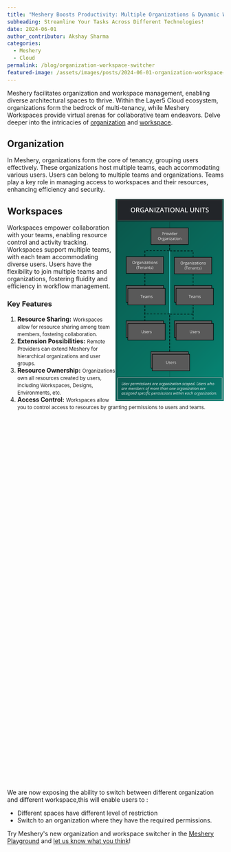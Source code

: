 ```yaml
---
title: "Meshery Boosts Productivity: Multiple Organizations & Dynamic Workspaces!"
subheading: Streamline Your Tasks Across Different Technologies!
date: 2024-06-01
author_contributor: Akshay Sharma
categories: 
  - Meshery
  - Cloud
permalink: /blog/organization-workspace-switcher
featured-image: /assets/images/posts/2024-06-01-organization-workspace-switcher/organization-workspace-switcher.png
---
```


Meshery facilitates organization and workspace management, enabling diverse architectural spaces to thrive. Within the Layer5 Cloud ecosystem, organizations form the bedrock of multi-tenancy, while Meshery Workspaces provide virtual arenas for collaborative team endeavors. Delve deeper into the intricacies of <a href="https://docs.layer5.io/cloud/identity/organizations/" target="_blank">organization</a> and <a href="https://docs.layer5.io/cloud/spaces" target="_blank">workspace</a>.


## Organization
In Meshery, organizations form the core of tenancy, grouping users effectively. These organizations host multiple teams, each accommodating various users. Users can belong to multiple teams and organizations. Teams play a key role in managing access to workspaces and their resources, enhancing efficiency and security.

<img alt="Org" src="/assets/images/posts/2024-06-01-organization-workspace-switcher/organization_units.svg" width="50%" align="right" />

## Workspaces
Workspaces empower collaboration with your teams, enabling resource control and activity tracking. Workspaces support multiple teams, with each team accommodating diverse users. Users have the flexibility to join multiple teams and organizations, fostering fluidity and efficiency in workflow management.


### Key Features
1. **Resource Sharing:** <small>Workspaces allow for resource sharing among team members, fostering collaboration.</small>
2. **Extension Possibilities:** <small>Remote Providers can extend Meshery for hierarchical organizations and user groups.</small>
3. **Resource Ownership:** <small>Organizations own all resources created by users, including Workspaces, Designs, Environments, etc.</small>
4. **Access Control:** <small>Workspaces allow you to control access to resources by granting permissions to users and teams.</small>

<div style="margin:10rem 0rem 5rem 0rem; border: 1px solid var(--color-secondary-dark);">
<div id="embedded-design-538d1bc7-ddd1-40f4-9ea6-4133799820d7" style="height:40rem; color:var(--color-secondary-dark);"></div>
<script src="/assets/images/posts/2024-06-01-organization-workspace-switcher/embedded-design-invite-based-loop.js" type="module" ></script>
</div>

We are now exposing the ability to switch between different organization and different workspace,this will enable users to :

- Different spaces have different level of restriction 
- Switch to an organization where they have the required permissions.

Try Meshery's new organization and workspace switcher in the [Meshery Playground](https://play.meshery.io) and [let us know what you think](https://meshery.io/subscribe)!

